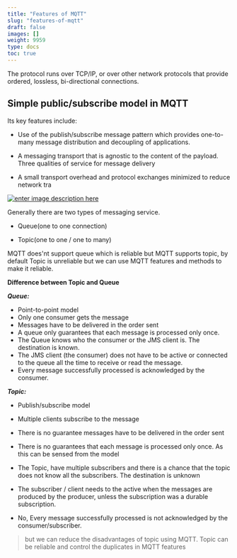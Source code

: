 ```yaml
---
title: "Features of MQTT"
slug: "features-of-mqtt"
draft: false
images: []
weight: 9959
type: docs
toc: true
---
```


The protocol runs over TCP/IP, or over other network protocols that provide ordered, lossless, 
bi-directional connections.
 

## Simple public/subscribe model in MQTT
Its key features include:

 - Use of the publish/subscribe message pattern which provides
   one-to-many message distribution and decoupling of applications.
    
 - A messaging transport that is agnostic to the content of the payload.
   Three qualities of service for message delivery

 - A small transport overhead and protocol exchanges minimized to reduce
   network tra





[![enter image description here][1]][1]


  [1]: https://i.stack.imgur.com/Ma7HZ.jpg


Generally there are two types of messaging service.

 - Queue(one to one connection)
  
 - Topic(one to one / one to many)

MQTT does'nt support queue which is reliable but MQTT supports topic, by default Topic is unreliable but we can use MQTT features and methods to make it reliable.




**Difference between Topic and Queue**



***Queue:***

 - Point-to-point model
 - Only one consumer gets the message
 - Messages have to be delivered in the order sent
 - A queue only guarantees that each message is processed only once.
 - The Queue knows who the consumer or the JMS client is. The
   destination is known.
 - The JMS client (the consumer) does not have to be  active or
   connected to the queue all the time to receive or read the message.
 - Every message successfully processed is acknowledged by the consumer.

***Topic:*** 

 - Publish/subscribe model

 - Multiple clients subscribe to the message

 - There is no guarantee messages have to be delivered in the order sent

 - There is no guarantees that each message is processed only once. 
   As this can be sensed from the model

 - The Topic, have multiple subscribers and there is a chance that the
   topic does not know all the subscribers. The destination is unknown

 - The subscriber / client needs to the active when the messages are
   produced by the producer, unless the subscription was a durable
   subscription.

 - No, Every message successfully processed is not acknowledged by the
   consumer/subscriber.

> but we can reduce the disadvantages of topic using MQTT. Topic can be reliable and control the duplicates in MQTT features

